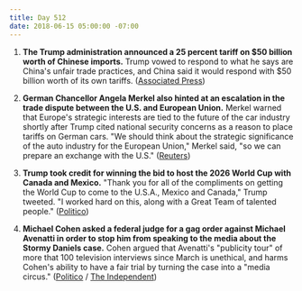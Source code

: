 ```yaml
---
title: Day 512
date: 2018-06-15 05:00:00 -07:00
---
```


1. **The Trump administration announced a 25 percent tariff on $50 billion worth of Chinese imports.** Trump vowed to respond to what he says are China's unfair trade practices, and China said it would respond with $50 billion worth of its own tariffs. ([Associated Press](https://apnews.com/580916378b5144119c0e9bd02f42296c))

2. **German Chancellor Angela Merkel also hinted at an escalation in the trade dispute between the U.S. and European Union.** Merkel warned that Europe's strategic interests are tied to the future of the car industry shortly after Trump cited national security concerns as a reason to place tariffs on German cars. "We should think about the strategic significance of the auto industry for the European Union," Merkel said, "so we can prepare an exchange with the U.S." ([Reuters](https://www.reuters.com/article/us-usa-trade-germany-merkel/competition-authorities-might-need-to-look-at-big-u-s-platforms-merkel-idUSKBN1JB12Y))

3. **Trump took credit for winning the bid to host the 2026 World Cup with Canada and Mexico.** "Thank you for all of the compliments on getting the World Cup to come to the U.S.A., Mexico and Canada," Trump tweeted. "I worked hard on this, along with a Great Team of talented people." ([Politico](https://www.politico.com/story/2018/06/15/trump-credit-world-cup-bid-648964))

4. **Michael Cohen asked a federal judge for a gag order against Michael Avenatti in order to stop him from speaking to the media about the Stormy Daniels case.** Cohen argued that Avenatti's "publicity tour" of more that 100 television interviews since March is unethical, and harms Cohen's ability to have a fair trial by turning the case into a "media circus." ([Politico](https://www.politico.com/story/2018/06/15/cohen-lawyer-gag-order-avenatti-648958) / [The Independent](https://www.independent.co.uk/news/world/americas/michael-cohen-restraining-order-stormy-daniels-lawyer-avenatti-press-trump-a8400086.html))